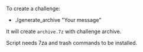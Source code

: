 To create a challenge:

* ./generate_archive "Your message"

It will create `archive.7z` with challenge archive.

Script needs 7za and trash commands to be installed.
